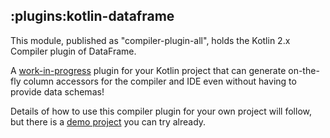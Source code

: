 ## :plugins:kotlin-dataframe

This module, published as "compiler-plugin-all", holds the Kotlin 2.x Compiler plugin of DataFrame.

A [work-in-progress](https://github.com/Kotlin/dataframe/issues/704)
plugin for your Kotlin project that can generate on-the-fly column accessors for the compiler and IDE even without
having to provide data schemas!

Details of how to use this compiler plugin for your own project will follow, but there is a
[demo project](https://github.com/koperagen/df-plugin-demo) you can try already.
